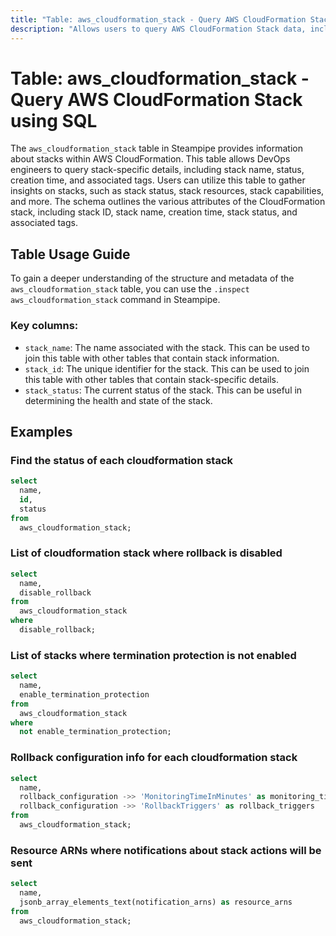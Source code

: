 ```yaml
---
title: "Table: aws_cloudformation_stack - Query AWS CloudFormation Stack using SQL"
description: "Allows users to query AWS CloudFormation Stack data, including stack name, status, creation time, and associated tags."
---
```


# Table: aws_cloudformation_stack - Query AWS CloudFormation Stack using SQL

The `aws_cloudformation_stack` table in Steampipe provides information about stacks within AWS CloudFormation. This table allows DevOps engineers to query stack-specific details, including stack name, status, creation time, and associated tags. Users can utilize this table to gather insights on stacks, such as stack status, stack resources, stack capabilities, and more. The schema outlines the various attributes of the CloudFormation stack, including stack ID, stack name, creation time, stack status, and associated tags.

## Table Usage Guide

To gain a deeper understanding of the structure and metadata of the `aws_cloudformation_stack` table, you can use the `.inspect aws_cloudformation_stack` command in Steampipe.

### Key columns:

- `stack_name`: The name associated with the stack. This can be used to join this table with other tables that contain stack information.
- `stack_id`: The unique identifier for the stack. This can be used to join this table with other tables that contain stack-specific details.
- `stack_status`: The current status of the stack. This can be useful in determining the health and state of the stack.

## Examples

### Find the status of each cloudformation stack

```sql
select
  name,
  id,
  status
from
  aws_cloudformation_stack;
```


### List of cloudformation stack where rollback is disabled

```sql
select
  name,
  disable_rollback
from
  aws_cloudformation_stack
where
  disable_rollback;
```


### List of stacks where termination protection is not enabled

```sql
select
  name,
  enable_termination_protection
from
  aws_cloudformation_stack
where
  not enable_termination_protection;
```


### Rollback configuration info for each cloudformation stack

```sql
select
  name,
  rollback_configuration ->> 'MonitoringTimeInMinutes' as monitoring_time_in_min,
  rollback_configuration ->> 'RollbackTriggers' as rollback_triggers
from
  aws_cloudformation_stack;
```


### Resource ARNs where notifications about stack actions will be sent

```sql
select
  name,
  jsonb_array_elements_text(notification_arns) as resource_arns
from
  aws_cloudformation_stack;
```